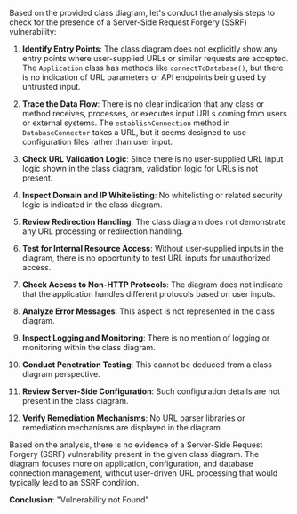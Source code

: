 Based on the provided class diagram, let's conduct the analysis steps to check for the presence of a Server-Side Request Forgery (SSRF) vulnerability:

1. **Identify Entry Points**: The class diagram does not explicitly show any entry points where user-supplied URLs or similar requests are accepted. The `Application` class has methods like `connectToDatabase()`, but there is no indication of URL parameters or API endpoints being used by untrusted input.

2. **Trace the Data Flow**: There is no clear indication that any class or method receives, processes, or executes input URLs coming from users or external systems. The `establishConnection` method in `DatabaseConnector` takes a URL, but it seems designed to use configuration files rather than user input.

3. **Check URL Validation Logic**: Since there is no user-supplied URL input logic shown in the class diagram, validation logic for URLs is not present.

4. **Inspect Domain and IP Whitelisting**: No whitelisting or related security logic is indicated in the class diagram.

5. **Review Redirection Handling**: The class diagram does not demonstrate any URL processing or redirection handling.

6. **Test for Internal Resource Access**: Without user-supplied inputs in the diagram, there is no opportunity to test URL inputs for unauthorized access.

7. **Check Access to Non-HTTP Protocols**: The diagram does not indicate that the application handles different protocols based on user inputs.

8. **Analyze Error Messages**: This aspect is not represented in the class diagram.

9. **Inspect Logging and Monitoring**: There is no mention of logging or monitoring within the class diagram.

10. **Conduct Penetration Testing**: This cannot be deduced from a class diagram perspective.

11. **Review Server-Side Configuration**: Such configuration details are not present in the class diagram.

12. **Verify Remediation Mechanisms**: No URL parser libraries or remediation mechanisms are displayed in the diagram.

Based on the analysis, there is no evidence of a Server-Side Request Forgery (SSRF) vulnerability present in the given class diagram. The diagram focuses more on application, configuration, and database connection management, without user-driven URL processing that would typically lead to an SSRF condition.

**Conclusion**: "Vulnerability not Found"